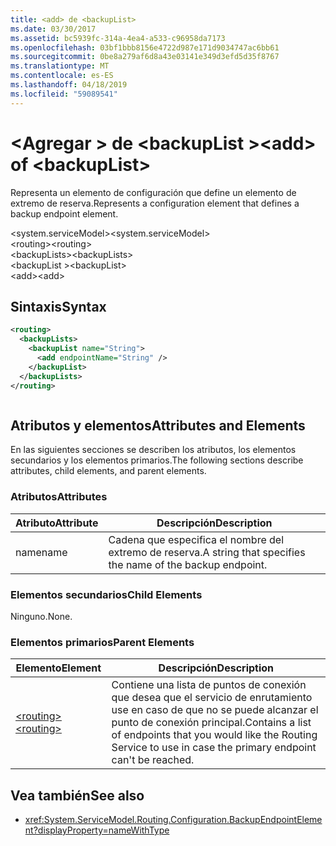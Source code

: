```yaml
---
title: <add> de <backupList>
ms.date: 03/30/2017
ms.assetid: bc5939fc-314a-4ea4-a533-c96958da7173
ms.openlocfilehash: 03bf1bbb8156e4722d987e171d9034747ac6bb61
ms.sourcegitcommit: 0be8a279af6d8a43e03141e349d3efd5d35f8767
ms.translationtype: MT
ms.contentlocale: es-ES
ms.lasthandoff: 04/18/2019
ms.locfileid: "59089541"
---
```

# <a name="add-of-backuplist"></a><span data-ttu-id="104d1-102">\<Agregar > de \<backupList ></span><span class="sxs-lookup"><span data-stu-id="104d1-102">\<add> of \<backupList></span></span>
<span data-ttu-id="104d1-103">Representa un elemento de configuración que define un elemento de extremo de reserva.</span><span class="sxs-lookup"><span data-stu-id="104d1-103">Represents a configuration element that defines a backup endpoint element.</span></span>  
  
 <span data-ttu-id="104d1-104">\<system.serviceModel></span><span class="sxs-lookup"><span data-stu-id="104d1-104">\<system.serviceModel></span></span>  
<span data-ttu-id="104d1-105">\<routing></span><span class="sxs-lookup"><span data-stu-id="104d1-105">\<routing></span></span>  
<span data-ttu-id="104d1-106">\<backupLists></span><span class="sxs-lookup"><span data-stu-id="104d1-106">\<backupLists></span></span>  
<span data-ttu-id="104d1-107">\<backupList ></span><span class="sxs-lookup"><span data-stu-id="104d1-107">\<backupList></span></span>  
<span data-ttu-id="104d1-108">\<add></span><span class="sxs-lookup"><span data-stu-id="104d1-108">\<add></span></span>  
  
## <a name="syntax"></a><span data-ttu-id="104d1-109">Sintaxis</span><span class="sxs-lookup"><span data-stu-id="104d1-109">Syntax</span></span>  
  
```xml  
<routing>
  <backupLists>
    <backupList name="String">
      <add endpointName="String" />
    </backupList>
  </backupLists>
</routing>
```  
  
```csharp  
```  
  
## <a name="attributes-and-elements"></a><span data-ttu-id="104d1-110">Atributos y elementos</span><span class="sxs-lookup"><span data-stu-id="104d1-110">Attributes and Elements</span></span>  
 <span data-ttu-id="104d1-111">En las siguientes secciones se describen los atributos, los elementos secundarios y los elementos primarios.</span><span class="sxs-lookup"><span data-stu-id="104d1-111">The following sections describe attributes, child elements, and parent elements.</span></span>  
  
### <a name="attributes"></a><span data-ttu-id="104d1-112">Atributos</span><span class="sxs-lookup"><span data-stu-id="104d1-112">Attributes</span></span>  
  
|<span data-ttu-id="104d1-113">Atributo</span><span class="sxs-lookup"><span data-stu-id="104d1-113">Attribute</span></span>|<span data-ttu-id="104d1-114">Descripción</span><span class="sxs-lookup"><span data-stu-id="104d1-114">Description</span></span>|  
|---------------|-----------------|  
|<span data-ttu-id="104d1-115">name</span><span class="sxs-lookup"><span data-stu-id="104d1-115">name</span></span>|<span data-ttu-id="104d1-116">Cadena que especifica el nombre del extremo de reserva.</span><span class="sxs-lookup"><span data-stu-id="104d1-116">A string that specifies the name of the backup endpoint.</span></span>|  
  
### <a name="child-elements"></a><span data-ttu-id="104d1-117">Elementos secundarios</span><span class="sxs-lookup"><span data-stu-id="104d1-117">Child Elements</span></span>  
 <span data-ttu-id="104d1-118">Ninguno.</span><span class="sxs-lookup"><span data-stu-id="104d1-118">None.</span></span>  
  
### <a name="parent-elements"></a><span data-ttu-id="104d1-119">Elementos primarios</span><span class="sxs-lookup"><span data-stu-id="104d1-119">Parent Elements</span></span>  
  
|<span data-ttu-id="104d1-120">Elemento</span><span class="sxs-lookup"><span data-stu-id="104d1-120">Element</span></span>|<span data-ttu-id="104d1-121">Descripción</span><span class="sxs-lookup"><span data-stu-id="104d1-121">Description</span></span>|  
|-------------|-----------------|  
|[<span data-ttu-id="104d1-122">\<routing></span><span class="sxs-lookup"><span data-stu-id="104d1-122">\<routing></span></span>](../../../../../docs/framework/configure-apps/file-schema/wcf/routing.md)|<span data-ttu-id="104d1-123">Contiene una lista de puntos de conexión que desea que el servicio de enrutamiento use en caso de que no se puede alcanzar el punto de conexión principal.</span><span class="sxs-lookup"><span data-stu-id="104d1-123">Contains a list of endpoints that you would like the Routing Service to use in case the primary endpoint can't be reached.</span></span>|  
  
## <a name="see-also"></a><span data-ttu-id="104d1-124">Vea también</span><span class="sxs-lookup"><span data-stu-id="104d1-124">See also</span></span>

- <xref:System.ServiceModel.Routing.Configuration.BackupEndpointElement?displayProperty=nameWithType>
